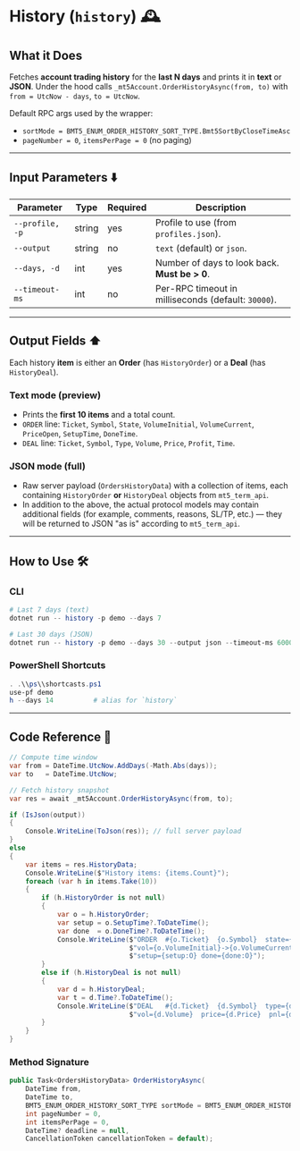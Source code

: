 # History (`history`) 🕰️

## What it Does

Fetches **account trading history** for the **last N days** and prints it in **text** or **JSON**.
Under the hood calls `_mt5Account.OrderHistoryAsync(from, to)` with `from = UtcNow - days`, `to = UtcNow`.

Default RPC args used by the wrapper:

* `sortMode = BMT5_ENUM_ORDER_HISTORY_SORT_TYPE.Bmt5SortByCloseTimeAsc`
* `pageNumber = 0`, `itemsPerPage = 0` (no paging)

---

## Input Parameters ⬇️

| Parameter       | Type   | Required | Description                                         |
| --------------- | ------ | -------- | --------------------------------------------------- |
| `--profile, -p` | string | yes      | Profile to use (from `profiles.json`).              |
| `--output`      | string | no       | `text` (default) or `json`.                         |
| `--days, -d`    | int    | yes      | Number of days to look back. **Must be > 0**.       |
| `--timeout-ms`  | int    | no       | Per-RPC timeout in milliseconds (default: `30000`). |

---

## Output Fields ⬆️

Each history **item** is either an **Order** (has `HistoryOrder`) or a **Deal** (has `HistoryDeal`).

### Text mode (preview)

* Prints the **first 10 items** and a total count.
* `ORDER` line: `Ticket`, `Symbol`, `State`, `VolumeInitial`, `VolumeCurrent`, `PriceOpen`, `SetupTime`, `DoneTime`.
* `DEAL`  line: `Ticket`, `Symbol`, `Type`, `Volume`, `Price`, `Profit`, `Time`.

### JSON mode (full)

* Raw server payload (`OrdersHistoryData`) with a collection of items, each containing `HistoryOrder` **or** `HistoryDeal` objects from `mt5_term_api`.
* In addition to the above, the actual protocol models may contain additional fields (for example, comments, reasons, SL/TP, etc.) — they will be returned to JSON "as is" according to `mt5_term_api`.

---

## How to Use 🛠️

### CLI

```powershell
# Last 7 days (text)
dotnet run -- history -p demo --days 7

# Last 30 days (JSON)
dotnet run -- history -p demo --days 30 --output json --timeout-ms 60000
```

### PowerShell Shortcuts

```powershell
. .\\ps\\shortcasts.ps1
use-pf demo
h --days 14          # alias for `history`
```

---

## Code Reference 🧩

```csharp
// Compute time window
var from = DateTime.UtcNow.AddDays(-Math.Abs(days));
var to   = DateTime.UtcNow;

// Fetch history snapshot
var res = await _mt5Account.OrderHistoryAsync(from, to);

if (IsJson(output))
{
    Console.WriteLine(ToJson(res)); // full server payload
}
else
{
    var items = res.HistoryData;
    Console.WriteLine($"History items: {items.Count}");
    foreach (var h in items.Take(10))
    {
        if (h.HistoryOrder is not null)
        {
            var o = h.HistoryOrder;
            var setup = o.SetupTime?.ToDateTime();
            var done  = o.DoneTime?.ToDateTime();
            Console.WriteLine($"ORDER  #{o.Ticket}  {o.Symbol}  state={o.State}  " +
                              $"vol={o.VolumeInitial}->{o.VolumeCurrent}  open={o.PriceOpen}  " +
                              $"setup={setup:O} done={done:O}");
        }
        else if (h.HistoryDeal is not null)
        {
            var d = h.HistoryDeal;
            var t = d.Time?.ToDateTime();
            Console.WriteLine($"DEAL   #{d.Ticket}  {d.Symbol}  type={d.Type}  " +
                              $"vol={d.Volume}  price={d.Price}  pnl={d.Profit}  time={t:O}");
        }
    }
}
```

### Method Signature

```csharp
public Task<OrdersHistoryData> OrderHistoryAsync(
    DateTime from,
    DateTime to,
    BMT5_ENUM_ORDER_HISTORY_SORT_TYPE sortMode = BMT5_ENUM_ORDER_HISTORY_SORT_TYPE.Bmt5SortByCloseTimeAsc,
    int pageNumber = 0,
    int itemsPerPage = 0,
    DateTime? deadline = null,
    CancellationToken cancellationToken = default);
```
